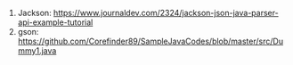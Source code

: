 1. Jackson: https://www.journaldev.com/2324/jackson-json-java-parser-api-example-tutorial
2. gson: https://github.com/Corefinder89/SampleJavaCodes/blob/master/src/Dummy1.java

